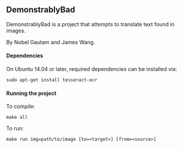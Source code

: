 DemonstrablyBad
---------------

DemonstrablyBad is a project that attempts to translate text found in images.

By Nobel Gautam and James Wang.

#### Dependencies
On Ubuntu 14.04 or later, required dependencies can be installed via:

`sudo apt-get install tesseract-ocr`

#### Running the project
To compile:

`make all`

To run:

`make run img=path/to/image [to=<target>] [from=<source>]`
